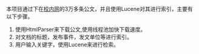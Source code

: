 本项目通过下在[校内网](https://www1.szu.edu.cn/board/)的3万多条公文，并且使用Lucene对其进行索引，主要有以下步骤。

1. 使用HtmlParser来下载公文,使用线程池加快下载速度。
2. 对文档的标题，发布事件，发文单位等进行索引。
3. 用户输入关键字，使用Lucene来进行检索。